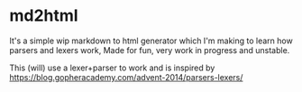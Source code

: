 # md2html
It's a simple wip markdown to html generator which I'm making to learn how parsers and lexers work, Made for fun, very work in progress and unstable.

This (will) use a lexer+parser to work and is inspired by https://blog.gopheracademy.com/advent-2014/parsers-lexers/